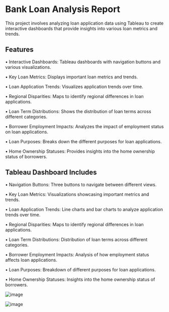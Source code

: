 
# Bank Loan Analysis Report

This project involves analyzing loan application data using Tableau to create interactive dashboards that provide insights into various loan metrics and trends.

## Features

 • Interactive Dashboards: Tableau dashboards with navigation buttons and various visualizations.

 • Key Loan Metrics: Displays important loan metrics and trends.

 • Loan Application Trends: Visualizes application trends over time.

 • Regional Disparities: Maps to identify regional differences in loan applications.

 • Loan Term Distributions: Shows the distribution of loan terms across different categories.

 • Borrower Employment Impacts: Analyzes the impact of employment status on loan applications.

 • Loan Purposes: Breaks down the different purposes for loan applications.
 
 • Home Ownership Statuses: Provides insights into the home ownership status of borrowers.
## Tableau Dashboard Includes

• Navigation Buttons: Three buttons to navigate between different views.

• Key Loan Metrics: Visualizations showcasing important metrics and trends.

• Loan Application Trends: Line charts and bar charts to analyze application trends over time.

• Regional Disparities: Maps to identify regional differences in loan applications.

• Loan Term Distributions: Distribution of loan terms across different categories.

• Borrower Employment Impacts: Analysis of how employment status affects loan applications.

• Loan Purposes: Breakdown of different purposes for loan applications.

• Home Ownership Statuses: Insights into the home ownership status of borrowers.

![image](https://github.com/user-attachments/assets/7f631dc5-8997-421d-9323-ea730aee1ff7)

![image](https://github.com/user-attachments/assets/af27cc36-0cea-47ea-9b4d-bddddff484f5)


